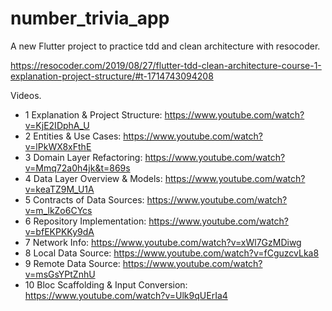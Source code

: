 # number_trivia_app

A new Flutter project to practice tdd and clean architecture with resocoder.

https://resocoder.com/2019/08/27/flutter-tdd-clean-architecture-course-1-explanation-project-structure/#t-1714743094208

Videos.
- 1 Explanation & Project Structure: https://www.youtube.com/watch?v=KjE2IDphA_U
- 2 Entities & Use Cases: https://www.youtube.com/watch?v=lPkWX8xFthE
- 3 Domain Layer Refactoring: https://www.youtube.com/watch?v=Mmq72a0h4jk&t=869s
- 4 Data Layer Overview & Models: https://www.youtube.com/watch?v=keaTZ9M_U1A
- 5 Contracts of Data Sources: https://www.youtube.com/watch?v=m_lkZo6CYcs
- 6 Repository Implementation: https://www.youtube.com/watch?v=bfEKPKKy9dA
- 7 Network Info: https://www.youtube.com/watch?v=xWl7GzMDiwg
- 8 Local Data Source: https://www.youtube.com/watch?v=fCguzcvLka8
- 9 Remote Data Source: https://www.youtube.com/watch?v=msGsYPtZnhU
- 10 Bloc Scaffolding & Input Conversion: https://www.youtube.com/watch?v=Ulk9qUErIa4
  
